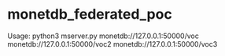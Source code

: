 # monetdb_federated_poc

Usage: python3 mserver.py monetdb://127.0.0.1:50000/voc monetdb://127.0.0.1:50000/voc2 monetdb://127.0.0.1:50000/voc3
